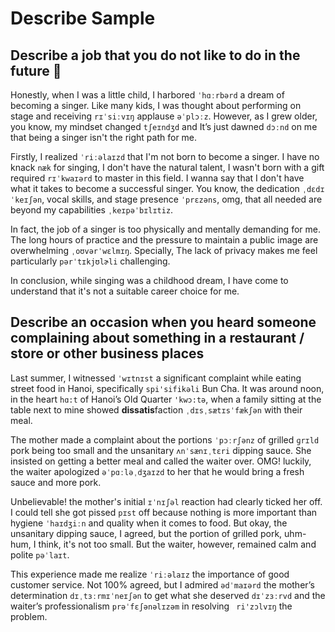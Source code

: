 # Describe Sample
## Describe a job that you do not like to do in the future 💼
Honestly, when I was a little child, I harbored ``ˈhɑːrbərd`` a dream of becoming a singer. Like many kids, I was thought about performing on stage and receiving ``rɪˈsiːvɪŋ`` applause ``əˈplɔːz``. However, as I grew older, you know, my mindset changed ``tʃeɪndʒd`` and It’s just dawned ``dɔːnd`` on me that being a singer isn't the right path for me.

Firstly, I realized ``ˈriːəlaɪzd`` that I'm not born to become a singer. I have no knack ``næk`` for singing, I don't have the natural talent, I wasn't born with a gift required ``rɪˈkwaɪərd`` to master in this field. I wanna say that I don't have what it takes to become a successful singer. You know, the dedication ``ˌdɛdɪˈkeɪʃən``, vocal skills, and stage presence ``ˈprɛzəns``, omg, that all needed are beyond my capabilities ``ˌkeɪpəˈbɪlɪtiz``.

In fact, the job of a singer is too physically and mentally demanding for me. The long hours of practice and the pressure to maintain a public image are overwhelming ``ˌoʊvərˈwɛlmɪŋ``. Specially, The lack of privacy makes me feel particularly ``pərˈtɪkjʊlɚli`` challenging.

In conclusion, while singing was a childhood dream, I have come to understand that it's not a suitable career choice for me.

## Describe an occasion when you heard someone complaining about something in a restaurant / store or other business places
Last summer, I witnessed ``ˈwɪtnɪst`` a significant complaint while eating street food in Hanoi, specifically ``spi'sifikəli`` Bun Cha. It was around noon, in the heart ``hɑ:t`` of Hanoi’s Old Quarter ``'kwɔ:tə``, when a family sitting at the table next to mine showed **dissatis**faction ``ˌdɪsˌsætɪsˈfækʃən`` with their meal.

The mother made a complaint about the portions ``ˈpɔːrʃənz`` of grilled ``ɡrɪld`` pork being too small and the unsanitary ``ʌnˈsænɪˌtɛri`` dipping sauce. She insisted on getting a better meal and called the waiter over. OMG! luckily, the waiter apologized ``əˈpɑːləˌdʒaɪzd`` to her that he would bring a fresh sauce and more pork.

Unbelievable! the mother's initial ``ɪˈnɪʃəl`` reaction had clearly ticked her off. I could tell she got pissed ``pɪst`` off because nothing is more important than hygiene ``ˈhaɪdʒiːn`` and quality when it comes to food. But okay, the unsanitary dipping sauce, I agreed, but the portion of grilled pork, uhm-hum, I think, it's not too small. But the waiter, however, remained calm and polite ``pəˈlaɪt``.

This experience made me realize ``ˈriːəlaɪz`` the importance of good customer service. Not 100% agreed, but I admired ``ədˈmaɪərd`` the mother’s determination ``dɪˌtɜːrmɪˈneɪʃən`` to get what she deserved ``dɪˈzɜːrvd`` and the waiter’s professionalism ``prəˈfɛʃənəlɪzəm`` in resolving `` ri'zɔlvɪŋ`` the problem.
